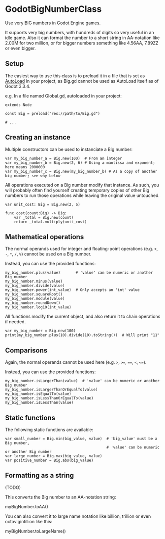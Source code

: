 # GodotBigNumberClass

Use very BIG numbers in Godot Engine games.

It supports very big numbers, with hundreds of digits so very useful in an idle game. Also it can format the number to a short string in AA-notation like 2.00M for two million, or for bigger numbers something like 4.56AA, 7.89ZZ or even bigger.

## Setup

The easiest way to use this class is to preload it in a file that is set as [AutoLoad](https://docs.godotengine.org/en/stable/getting_started/step_by_step/singletons_autoload.html) in your project, as Big.gd cannot be used as AutoLoad itself as of Godot 3.3.4.

e.g. In a file named Global.gd, autoloaded in your project:

```GDScript
extends Node

const Big = preload("res://path/to/Big.gd")

# ...
```

## Creating an instance

Multiple constructors can be used to instanciate a Big number:

```GDScript
var my_big_number_a = Big.new(100)  # From an integer
var my_big_number_b = Big.new(2, 6) # Using a mantissa and exponent; here means 2000000
var my_big_number_c = Big.new(my_big_number_b) # As a copy of another big number; see why below
```

All operations executed on a Big number modify that instance. As such, you will probably often find yourself creating temporary copies of other Big numbers to run those operations while leaving the original value untouched.

```GDScript
var unit_cost: Big = Big.new(2, 6)

func cost(count:Big) -> Big:
    var _total = Big.new(count)
    return _total.multiply(unit_cost)
```

## Mathematical operations

The normal operands used for integer and floating-point operations (e.g. `+`, `-`, `*`, `/`, `%`) cannot be used on a Big number.

Instead, you can use the provided functions:

```GDScript
my_big_number.plus(value)       # 'value' can be numeric or another Big number
my_big_number.minus(value)
my_big_number.divide(value)
my_big_number.power(int_value)  # Only accepts an 'int' value
my_big_number.squareRoot()
my_big_number.module(value)
my_big_number.roundDown()
my_big_number.log10(int_value)
```

All functions modify the current object, and also return it to chain operations if needed.

```GDScript
var my_big_number = Big.new(100)
print(my_big_number.plus(10).divide(10).toString())  # Will print "11"
```

## Comparisons

Again, the normal operands cannot be used here (e.g. `>`, `>=`, `==`, `<`, `<=`).

Instead, you can use the provided functions:

```GDScript
my_big_number.isLargerThan(value)  # 'value' can be numeric or another Big number
my_big_number.isLargerThanOrEqualTo(value)
my_big_number.isEqualTo(value)
my_big_number.isLessThanOrEqualTo(value)
my_big_number.isLessThan(value)
```

## Static functions

The following static functions are available:

```GDScript
var small_number = Big.min(big_value, value)  # 'big_value' must be a Big number,
                                              # 'value' can be numeric or another Big number
var large_number = Big.max(big_value, value)
var positive_number = Big.abs(big_value)
```

## Formatting as a string

(TODO)

This converts the Big number to an AA-notation string:

myBigNumber.toAA()

You can also convert it to large name notation like billion, trillion or even octovigintillion like this:

myBigNumber.toLargeName()
